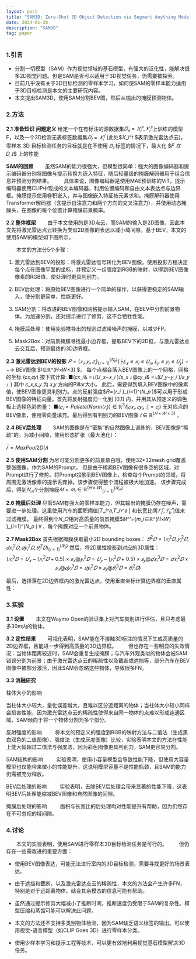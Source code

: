 ```yaml
---
layout: post
title: "SAM3D: Zero-Shot 3D Object Detection via Segment Anything Model"
date: 2024-01-28
description: "SAM3D"
tag: paper
---
```


### 1.引言

- 分割一切模型（SAM）作为视觉领域的基石模型，有强大的泛化性，能解决很多2D视觉问题。但是SAM是否可以适用于3D视觉任务，仍需要被探索。
- 目前几乎没有关于3D目标检测的零样本学习，如何使SAM的零样本能力适用于3D目标检测是本文的主要研究内容。
- 本文提出SAM3D，使用SAM分割BEV图，然后从输出的掩膜预测物体。

### 2.方法

**2.1 准备知识**
**问题定义**
给定一个在有标注的源数据集$𝐷_𝑠={𝑋_𝑖^𝑠,𝑌_𝑖^𝑠 }$上训练的模型F，以及一个3D检测无表标签数据集$𝐷_𝑡={𝑋_𝑖^𝑡 }$ (此处$𝑋_𝑖^𝑡 $表示激光雷达点云)，零样本 3D 目标检测任务的目标就是在不使用 $𝐷_𝑡$ 标签的情况下，最大化 $𝐹 $在$ 𝐷_𝑡$ 上的性能

**SAM的回顾**
  虽然SAM的能力很强大，但模型很简单：强大的图像编码器和提示编码器分别将图像与提示转换为嵌入特征，随后轻量级的掩膜解码器用于组合信息并预测分割结果。
  具体来说，图像编码器是使用MAE预训练的ViT，提示编码器使用CLIP中现成的文本编码器，利用位置编码和自由文本表达点与边界框。掩膜提示使用卷积嵌入，并与图像嵌入特征按元素求和。掩膜解码器使用Transformer解码器（含提示自注意力和两个方向的交叉注意力），并使用动态掩膜头，在图像的每个位置计算掩膜前景概率。

**2.2 整体框架**
  由于本文使用的是3D点云，而SAM的输入是2D图像，因此本文先将激光雷达点云转换为类似2D图像的表达以减小域间隙。基于BEV，本文的使用SAM的模型如下图所示。

  本文的方法分5个步骤：

1. 激光雷达到BEV的投影：将激光雷达信号转化为BEV图像。使用投影方程决定每个点在图像平面的坐标，并预定义一组强度到RGB的映射，以得到BEV图像像素的RGB值，使处理时更具判别力。

2. BEV后处理：将原始BEV图像进行一个简单的操作，以获得更稳定的SAM输入，使分割更简单、性能更好。
3. SAM分割：将改进的BEV图像和网格提示输入SAM，在BEV中分割前景物体。为加速分割，还对提示进行了修剪，这不会牺牲性能。
4. 掩膜后处理：使用先验推导出的规则过滤带噪声的掩膜，以减少FP。
5. Mask2Box：对前景掩膜寻找最小边界框，提取BEV下的2D框，与激光雷达点云交互后，预测最终的3D边界框。

**2.3 激光雷达到BEV的投影**
$𝑃={(𝑥_𝑖,𝑦_𝑖,𝑧_𝑖 )}_(𝑖=1)^(𝑁_𝑝 ) ( ├ 𝐿_𝑥≤𝑥_𝑖≤𝑈_𝑥,𝐿_𝑦≤𝑦_𝑖≤𝑈_𝑦 )$  −−→ BEV图像 $𝐼∈ℝ^(𝐻×𝑊×3) $。
每个点都会落入BEV图像上的一个网格，网格的坐标 (𝑐𝑥,𝑐𝑦) 按下式计算:
■(𝑐𝑥_𝑖& =⌊(𝑈_𝑥−𝑥_𝑖 )/𝑠_𝑥 ⌋@𝑐𝑦_𝑖& =⌊(𝑈_𝑦−𝑦_𝑖 )/𝑠_𝑦 ⌋ )
    其中 𝑠_𝑥,𝑠_𝑦 为 𝑥,𝑦 方向的Pillar大小。
此后，需要得到填入BEV图像中的像素值，使BEV图像更具判别力。点的反射强度$𝑅={𝑟_𝑖 }_(𝑖=1)^(𝑁_𝑝 )$可以用于形成BEV图像的特征向量。首先将反射强度归一化到 [0,1] 内，并用其从预定义的调色板上选择色彩向量：
$■(𝑐_𝑖=Pallete⁡(Norm⁡(𝑟_𝑖 ))∈ℝ^3 𝐼[𝑐𝑥_𝑖,𝑐𝑦_𝑖,:]=𝑐_𝑖 )$
    无对应点的BEV像素，使用零向量填充。最后得到有判别力的BEV图像 $𝐼∈ℝ^(𝐻×𝑊×3)$ 。


**2.4 BEV后处理**
  SAM的图像是在“密集”的自然图像上训练的，BEV图像是“稀疏”的。为减小间隙，使用形态扩张（最大池化）：

$𝐼^′=MaxPool2D(𝐼)$

**2.5 使用SAM分割**
为尽可能分割更多的前景慕白哦，使用32*32mesh grid覆盖整张图像，作为SAM的Prompt。
但是由于稀疏BEV图像有很多空的区域，对Prompt进行了修剪。将Prompt投影到BEV图像上，检查每个Prompt的邻域，将周围无激活像素的提示丢弃掉。该步骤使得整个流程被极大地加速。
该步骤完成后，得到$𝑁_𝑚$个分割掩膜$𝑀={𝑚_𝑖∈ℝ^(𝐻×𝑊) }_(𝑖=1)^(𝑁_𝑚 )$

**2.6 掩膜后处理**
尽管SAM有强大的零样本能力，但其输出的掩膜仍存在噪声，需要进一步处理。这里使用汽车的面积阈值[𝑇_𝑙^𝑎,𝑇_ℎ^𝑎 ]
和长宽比阈$𝑇_𝑙^𝑟,𝑇_ℎ^𝑟 ]$值来过滤掩膜。
最终得到个𝑁_𝑂相对高质量的前景掩膜$𝑀^′={𝑚_𝑖∈ℝ^(𝐻×𝑊) }_(𝑖=1)^(𝑁_𝑜 )￥，每个掩膜对应一个前景物体。

**2.7 Mask2Box**
首先根据掩膜获取最小2D bounding boxes：
$𝐵^2𝐷={(𝑥_𝑖^2𝐷,𝑦_𝑖^2𝐷,𝑑𝑥_𝑖^2𝐷,𝑑𝑦_𝑖^2𝐷,𝜃_𝑖^2𝐷 )}_(𝑖=1)^(𝑁_𝑜 )$
然后，将2D属性投影到对应的3D属性：
$$
(𝑥_𝑖^3𝐷=𝑈_𝑥−(𝑥_𝑖^2𝐷+0.5)×𝑠_𝑥@𝑦_𝑖^3𝐷=𝑈_𝑦−(𝑦_𝑖^2𝐷+0.5)×𝑠_𝑦@𝑑𝑥_𝑖^3𝐷=𝑑𝑥_𝑖^2𝐷×𝑠_𝑥@𝑑𝑦_𝑖^3𝐷=𝑑𝑦_𝑖^2𝐷×𝑠_𝑦@𝜃_𝑖^3𝐷=𝜃_𝑖^2𝐷 )
$$

最后，选择落在2D边界框内的激光雷达点，使用垂直坐标计算边界框的垂直属性：

 

 

### 3.实验

**3.1 设置**
  本文在Waymo Open的验证集上对汽车类别进行评估，且只考虑最多30m内的物体。

**3.2 定性结果**
  可视化表明，SAM能在不接触3D标注的情况下生成高质量的2D边界框，且能进一步得到高质量的3D边界框。
  但也存在一些明显的失效情况：当物体距离较近时，SAM会重复生成掩膜；与汽车外观类似的物体会被SAM错误分割为前景；由于激光雷达点云的稀疏性以及截断或遮挡等，部分汽车在BEV图像中被部分激活，因此SAM会忽略这些物体，导致很多FN。

**3.3 消融研究**

柱体大小的影响

当柱体大小较大，量化误差增大，且难以区分近距离的物体；当柱体大小较小同样会损害性能，因为激光雷达点云的稀疏性使得来自同一物体的点难以形成连通区域，SAM倾向于将一个物体分割为多个部分。

反射强度的影响
  
将本文的预定义的强度到RGB的映射方法与二值法（生成黑白双色的二值图像）、强度法（生成灰度图像）比较，实验表明本文的方法在性能上能大幅超过二值法与强度法，因为彩色图像更具判别力，SAM更容易分割。

SAM结构的影响
  
实验表明，使用小容量模型会导致性能下降，但使用大容量模型也仅能带来微小的性能提升。这说明模型容量不是性能瓶颈，且SAM的能力仍需被充分释放。

BEV后处理的影响
  
实验表明，去除BEV后处理会带来显著的性能下降，这表明BEV后处理能缩减BEV图像和自然图像的间隙。

掩膜后处理的影响
  
面积与长宽比的后处理均对性能提升有帮助，因为仍然存在不可忽视的域间隙。

### 4.讨论

  本文的实验表明，使用SAM进行零样本3D目标检测任务是可行的。
  但仍存在一些需改进的重要方面：

- 使用BEV图像表达，可能无法进行室内的3D目标检测，需要寻找更好的场景表达。

- 由于遮挡和截断，以及激光雷达点云的稀疏性，本文的方法会产生许多FN，特别是对于远距离物体。结合其余模态的信息可能有帮助。
- 虽然通过提示修剪大幅减小了推断时间，推断速度仍受限于SAM的复杂性。模型压缩和蒸馏可能可以解决此问题。
- 本文的方法还不支持多类别物体检测，因为SAM缺乏语义标签的输出。可以使用视觉-语言模型（如CLIP Goes 3D）进行零样本分类。
- 使用少样本学习和提示工程等技术，可以更有效地利用视觉基石模型解决3D任务。

